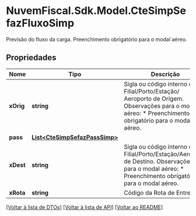 # NuvemFiscal.Sdk.Model.CteSimpSefazFluxoSimp
Previsão do fluxo da carga.  Preenchimento obrigatório para o modal aéreo.

## Propriedades

Nome | Tipo | Descrição | Comentários
------------ | ------------- | ------------- | -------------
**xOrig** | **string** | Sigla ou código interno da Filial/Porto/Estação/ Aeroporto de Origem.  Observações para o modal aéreo:  * Preenchimento obrigatório para o modal aéreo. | [optional] 
**pass** | [**List&lt;CteSimpSefazPassSimp&gt;**](CteSimpSefazPassSimp.md) |  | [optional] 
**xDest** | **string** | Sigla ou código interno da Filial/Porto/Estação/Aeroporto de Destino.  Observações para o modal aéreo:  * Preenchimento obrigatório para o modal aéreo. | [optional] 
**xRota** | **string** | Código da Rota de Entrega. | [optional] 

[[Voltar à lista de DTOs]](../README.md#documentation-for-models) [[Voltar à lista de API]](../README.md#documentation-for-api-endpoints) [[Voltar ao README]](../README.md)

